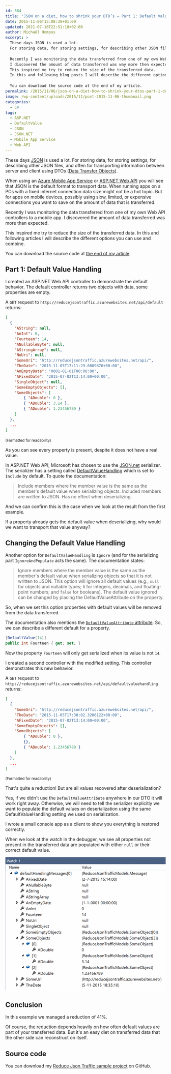 ```yaml
---
id: 564
title: "JSON on a diet… how to shrink your DTO’s – Part 1: Default Value Handling"
date: 2015-11-06T15:08:38+01:00
updated: 2021-07-16T22:51:18+02:00
author: Michaël Hompus
excerpt: >
  These days JSON is used a lot.
  For storing data, for storing settings, for describing other JSON files, and often for transporting information between server and client using DTOs (Data Transfer Objects).

  Recently I was monitoring the data transferred from one of my own Web API controllers to a mobile app.
  I discovered the amount of data transferred was way more then expected.
  This inspired me try to reduce the size of the transferred data.
  In this and following blog posts I will describe the different options you can use and combine.

  You can download the source code at the end of my article.
permalink: /2015/11/06/json-on-a-diet-how-to-shrink-your-dtos-part-1-default-value-handling/
image: /wp-content/uploads/2015/11/post-2015-11-06-thumbnail.png
categories:
  - C#
tags:
  - ASP.NET
  - DefaultValue
  - JSON
  - JSON.NET
  - Mobile App Service
  - Web API
---
```


These days [JSON](https://en.wikipedia.org/wiki/JSON) is used a lot.
For storing data, for storing settings, for describing other JSON files, and often for transporting information between server and client using DTOs ([Data Transfer Objects](https://en.wikipedia.org/wiki/Data_transfer_object)).

When using an [Azure Mobile App Service](https://azure.microsoft.com/en-us/services/app-service/mobile?WT.mc_id=DT-MVP-5004268) or [ASP.NET Web API](https://dotnet.microsoft.com/apps/aspnet/apis) you will see that JSON is the default format to transport data.
When running apps on a PCs with a fixed internet connection data size might not be a hot topic.
But for apps on mobile devices, possibly using slow, limited, or expensive connections you want to save on the amount of data that is transferred.

<!--more-->

Recently I was monitoring the data transferred from one of my own Web API controllers to a mobile app.
I discovered the amount of data transferred was more than expected.

This inspired me try to reduce the size of the transferred data.
In this and following articles I will describe the different options you can use and combine.

You can download the source code at [the end of my article](#source-code).

## Part 1: Default Value Handling

I created an ASP.NET Web API controller to demonstrate the default behavior.
The default controller returns two objects with data, some properties are empty.

A `GET` request to `http://reducejsontraffic.azurewebsites.net/api/default` returns:

```json
[
  {
    "AString": null,
    "AnInt": 0,
    "Fourteen": 14,
    "ANullableByte": null,
    "AStringArray": null,
    "NoUri": null,
    "SomeUri": "http://reducejsontraffic.azurewebsites.net/api/",
    "TheDate": "2015-11-05T17:11:29.0809876+00:00",
    "AnEmptyDate": "0001-01-01T00:00:00",
    "AFixedDate": "2015-07-02T13:14:00+00:00",
    "SingleObject": null,
    "SomeEmptyObjects": [],
    "SomeObjects": [
        { "ADouble": 0 },
        { "ADouble": 3.14 },
        { "ADouble": 1.23456789 }
    ]
  },
  ...
]
```

<small>(Formatted for readability)</small>

As you can see every property is present, despite it does not have a real value.

In ASP.NET Web API, Microsoft has chosen to use the [JSON.net](https://www.newtonsoft.com/json) serializer.
The serializer has a setting called [DefaultValueHandling](https://www.newtonsoft.com/json/help/html/T_Newtonsoft_Json_DefaultValueHandling.htm) which is set to `Include` by default.
To quote the documentation:

> Include members where the member value is the same as the member's default value when serializing objects.
> Included members are written to JSON.
> Has no effect when deserializing.

And we can confirm this is the case when we look at the result from the first example.

If a property already gets the default value when deserializing, why would we want to transport that value anyway?

## Changing the Default Value Handling

Another option for `DefaultValueHandling` is `Ignore` (and for the serializing part `IgnoreAndPopulate` acts the same).
The documentation states:

> Ignore members where the member value is the same as the member's default value when serializing objects so that it is not written to JSON.
> This option will ignore all default values (e.g., `null` for objects and nullable types; `0` for integers, decimals, and floating-point numbers; and `false` for booleans).
> The default value ignored can be changed by placing the DefaultValueAttribute on the property.

So, when we set this option properties with default values will be removed from the data transferred.

The documentation also mentions the [`DefaultValueAttribute` attribute](https://learn.microsoft.com/dotnet/api/system.componentmodel.defaultvalueattribute?view=netframework-4.7).
So, we can describe a different default for a property.

```csharp title="Message.cs" showlinenumbers startlinenumber=19
[DefaultValue(14)]
public int Fourteen { get; set; }
```

Now the property `Fourteen` will only get serialized when its value is not `14`.

I created a second controller with the modified setting. This controller demonstrates this new behavior.

A `GET` request to `http://reducejsontraffic.azurewebsites.net/api/defaultvaluehandling` returns:

```json
[
  {
    "SomeUri": "http://reducejsontraffic.azurewebsites.net/api/",
    "TheDate": "2015-11-05T17:30:02.3206122+00:00",
    "AFixedDate": "2015-07-02T13:14:00+00:00",
    "SomeEmptyObjects": [],
    "SomeObjects": [
        { "ADouble": 0 },
        {},
        { "ADouble": 1.23456789 }
    ]
  },
  ...
]
```

<small>(Formatted for readability)</small>

That's quite a reduction! But are all values recovered after deserialization?

Yes, if we didn't use the `DefaultValueAttribute` anywhere in our DTO it will work right away.
Otherwise, we will need to tell the serializer explicitly we want to populate the default values on deserialization using the same DefaultValueHandling setting we used on serialization.

I wrote a small console app as a client to show you everything is restored correctly.

When we look at the watch in the debugger, we see all properties not present in the transferred data are populated with either `null` or their correct default value.

![Visual Studio Watch showing a deserialized object with default value handling](/wp-content/uploads/2015/11/visual-studio-watch-default-value-handling.png "Visual Studio Watch showing a deserialized object with default value handling")

## Conclusion

In this example we managed a reduction of 41%.

Of course, the reduction depends heavily on how often default values are part of your transferred data. But it's an easy diet on transferred data that the other side can reconstruct on itself.

## Source code

You can download my [Reduce Json Traffic sample project](https://github.com/eNeRGy164/ReduceJsonTraffic) on GitHub.
